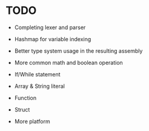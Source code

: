 # TODO
- Completing lexer and parser

- Hashmap for variable indexing
- Better type system usage in the resulting assembly
- More common math and boolean operation
- If/While statement
- Array & String literal
- Function
- Struct
- More platform
